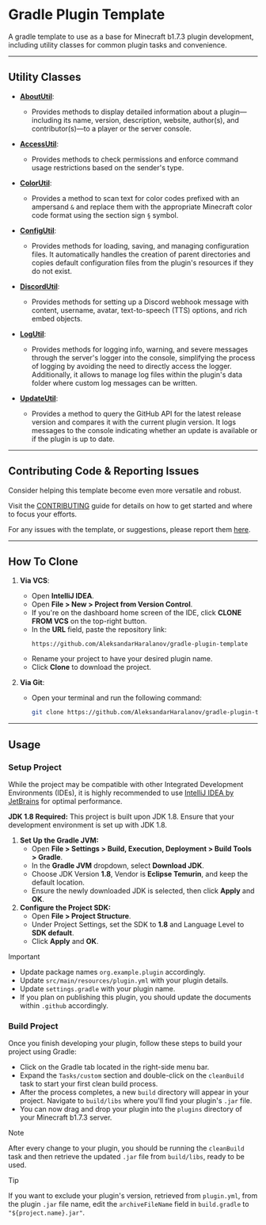 # Gradle Plugin Template
A gradle template to use as a base for Minecraft b1.7.3 plugin development, including utility classes for common plugin tasks and convenience.

---
## Utility Classes
- **[AboutUtil](https://github.com/AleksandarHaralanov/gradle-plugin-template/blob/master/src/main/java/org/example/plugin/util/misc/AboutUtil.java)**:
    - Provides methods to display detailed information about a plugin—including its name, version, description, website, author(s), and contributor(s)—to a player or the server console.

- **[AccessUtil](https://github.com/AleksandarHaralanov/gradle-plugin-template/blob/master/src/main/java/org/example/plugin/util/auth/AccessUtil.java)**:
    - Provides methods to check permissions and enforce command usage restrictions based on the sender's type.

- **[ColorUtil](https://github.com/AleksandarHaralanov/gradle-plugin-template/blob/master/src/main/java/org/example/plugin/util/misc/ColorUtil.java)**:
    - Provides a method to scan text for color codes prefixed with an ampersand `&` and replace them with the appropriate Minecraft color code format using the section sign `§` symbol.

- **[ConfigUtil](https://github.com/AleksandarHaralanov/gradle-plugin-template/blob/master/src/main/java/org/example/plugin/util/config/ConfigUtil.java)**:
    - Provides methods for loading, saving, and managing configuration files. It automatically handles the creation of parent directories and copies default configuration files from the plugin's resources if they do not exist.

- **[DiscordUtil](https://github.com/AleksandarHaralanov/gradle-plugin-template/blob/master/src/main/java/org/example/plugin/util/log/DiscordUtil.java)**:
    - Provides methods for setting up a Discord webhook message with content, username, avatar, text-to-speech (TTS) options, and rich embed objects.

- **[LogUtil](https://github.com/AleksandarHaralanov/gradle-plugin-template/blob/master/src/main/java/org/example/plugin/util/log/LogUtil.java)**:
    - Provides methods for logging info, warning, and severe messages through the server's logger into the console, simplifying the process of logging by avoiding the need to directly access the logger. Additionally, it allows to manage log files within the plugin's data folder where custom log messages can be written.

- **[UpdateUtil](https://github.com/AleksandarHaralanov/gradle-plugin-template/blob/master/src/main/java/org/example/plugin/util/log/UpdateUtil.java)**:
    - Provides a method to query the GitHub API for the latest release version and compares it with the current plugin version. It logs messages to the console indicating whether an update is available or if the plugin is up to date.

---
## Contributing Code & Reporting Issues
Consider helping this template become even more versatile and robust.

Visit the [CONTRIBUTING](https://github.com/AleksandarHaralanov/gradle-plugin-template/blob/master/.github/CONTRIBUTING.md) guide for details on how to get started and where to focus your efforts.

For any issues with the template, or suggestions, please report them [here](https://github.com/AleksandarHaralanov/gradle-plugin-template/issues).

---
## How To Clone
1. **Via VCS**:
    - Open **IntelliJ IDEA**.
    - Open **File > New > Project from Version Control**.
    - If you're on the dashboard home screen of the IDE, click **CLONE FROM VCS** on the top-right button.
    - In the **URL** field, paste the repository link:
      ```
      https://github.com/AleksandarHaralanov/gradle-plugin-template
      ```
    - Rename your project to have your desired plugin name.
    - Click **Clone** to download the project.

2. **Via Git**:
    - Open your terminal and run the following command:
      ```bash
      git clone https://github.com/AleksandarHaralanov/gradle-plugin-template.git <project-name>
      ```

---
## Usage
### Setup Project
While the project may be compatible with other Integrated Development Environments (IDEs), it is highly recommended to use [IntelliJ IDEA by JetBrains](https://www.jetbrains.com/idea/) for optimal performance.

**JDK 1.8 Required:** This project is built upon JDK 1.8. Ensure that your development environment is set up with JDK 1.8.
1. **Set Up the Gradle JVM:**
    - Open **File > Settings > Build, Execution, Deployment > Build Tools > Gradle**.
    - In the **Gradle JVM** dropdown, select **Download JDK**. 
    - Choose JDK Version **1.8**, Vendor is **Eclipse Temurin**, and keep the default location. 
    - Ensure the newly downloaded JDK is selected, then click **Apply** and **OK**.
2. **Configure the Project SDK:**
   - Open **File > Project Structure**.
   - Under Project Settings, set the SDK to **1.8** and Language Level to **SDK default**.
   - Click **Apply** and **OK**.

> [!IMPORTANT]
> - Update package names `org.example.plugin` accordingly.
> - Update `src/main/resources/plugin.yml` with your plugin details.
> - Update `settings.gradle` with your plugin name.
> - If you plan on publishing this plugin, you should update the documents within `.github` accordingly.

### Build Project
Once you finish developing your plugin, follow these steps to build your project using Gradle:

- Click on the Gradle tab located in the right-side menu bar.
- Expand the `Tasks/custom` section and double-click on the `cleanBuild` task to start your first clean build process.
- After the process completes, a new `build` directory will appear in your project. Navigate to `build/libs` where you'll find your plugin's `.jar` file.
- You can now drag and drop your plugin into the `plugins` directory of your Minecraft b1.7.3 server.

> [!NOTE]
> After every change to your plugin, you should be running the `cleanBuild` task and then retrieve the updated `.jar` file from `build/libs`, ready to be used.

> [!TIP]
> If you want to exclude your plugin's version, retrieved from `plugin.yml`, from the plugin `.jar` file name, edit the `archiveFileName` field in `build.gradle` to `"${project.name}.jar"`.